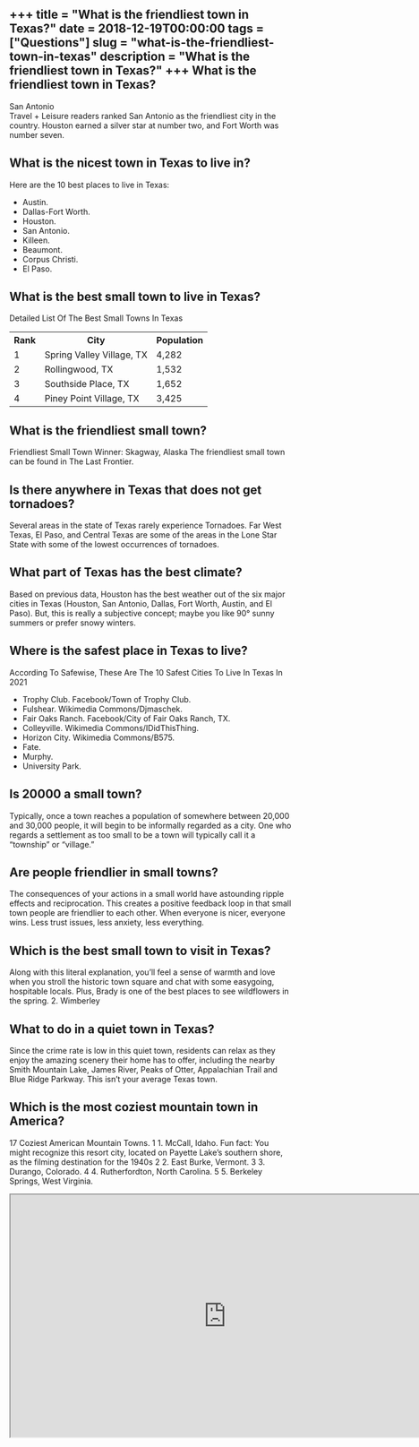 +++
title = "What is the friendliest town in Texas?"
date = 2018-12-19T00:00:00
tags = ["Questions"]
slug = "what-is-the-friendliest-town-in-texas"
description = "What is the friendliest town in Texas?"
+++
What is the friendliest town in Texas?
--------------------------------------

San Antonio  
Travel + Leisure readers ranked San Antonio as the friendliest city in the country. Houston earned a silver star at number two, and Fort Worth was number seven.

What is the nicest town in Texas to live in?
--------------------------------------------

Here are the 10 best places to live in Texas:

- Austin.
- Dallas-Fort Worth.
- Houston.
- San Antonio.
- Killeen.
- Beaumont.
- Corpus Christi.
- El Paso.

What is the best small town to live in Texas?
---------------------------------------------

Detailed List Of The Best Small Towns In Texas

<table><tr><th>Rank</th><th>City</th><th>Population</th></tr><tr><td>1</td><td>Spring Valley Village, TX</td><td>4,282</td></tr><tr><td>2</td><td>Rollingwood, TX</td><td>1,532</td></tr><tr><td>3</td><td>Southside Place, TX</td><td>1,652</td></tr><tr><td>4</td><td>Piney Point Village, TX</td><td>3,425</td></tr></table>

What is the friendliest small town?
-----------------------------------

Friendliest Small Town Winner: Skagway, Alaska The friendliest small town can be found in The Last Frontier.

Is there anywhere in Texas that does not get tornadoes?
-------------------------------------------------------

Several areas in the state of Texas rarely experience Tornadoes. Far West Texas, El Paso, and Central Texas are some of the areas in the Lone Star State with some of the lowest occurrences of tornadoes.

What part of Texas has the best climate?
----------------------------------------

Based on previous data, Houston has the best weather out of the six major cities in Texas (Houston, San Antonio, Dallas, Fort Worth, Austin, and El Paso). But, this is really a subjective concept; maybe you like 90° sunny summers or prefer snowy winters.

Where is the safest place in Texas to live?
-------------------------------------------

According To Safewise, These Are The 10 Safest Cities To Live In Texas In 2021

- Trophy Club. Facebook/Town of Trophy Club.
- Fulshear. Wikimedia Commons/Djmaschek.
- Fair Oaks Ranch. Facebook/City of Fair Oaks Ranch, TX.
- Colleyville. Wikimedia Commons/IDidThisThing.
- Horizon City. Wikimedia Commons/B575.
- Fate.
- Murphy.
- University Park.

Is 20000 a small town?
----------------------

Typically, once a town reaches a population of somewhere between 20,000 and 30,000 people, it will begin to be informally regarded as a city. One who regards a settlement as too small to be a town will typically call it a “township” or “village.”

Are people friendlier in small towns?
-------------------------------------

The consequences of your actions in a small world have astounding ripple effects and reciprocation. This creates a positive feedback loop in that small town people are friendlier to each other. When everyone is nicer, everyone wins. Less trust issues, less anxiety, less everything.

Which is the best small town to visit in Texas?
-----------------------------------------------

Along with this literal explanation, you’ll feel a sense of warmth and love when you stroll the historic town square and chat with some easygoing, hospitable locals. Plus, Brady is one of the best places to see wildflowers in the spring. 2. Wimberley

What to do in a quiet town in Texas?
------------------------------------

Since the crime rate is low in this quiet town, residents can relax as they enjoy the amazing scenery their home has to offer, including the nearby Smith Mountain Lake, James River, Peaks of Otter, Appalachian Trail and Blue Ridge Parkway. This isn’t your average Texas town.

Which is the most coziest mountain town in America?
---------------------------------------------------

17 Coziest American Mountain Towns. 1 1. McCall, Idaho. Fun fact: You might recognize this resort city, located on Payette Lake’s southern shore, as the filming destination for the 1940s 2 2. East Burke, Vermont. 3 3. Durango, Colorado. 4 4. Rutherfordton, North Carolina. 5 5. Berkeley Springs, West Virginia.

<iframe allow="accelerometer; autoplay; clipboard-write; encrypted-media; gyroscope; picture-in-picture" allowfullscreen="" class="__youtube_prefs__  epyt-is-override  no-lazyload" data-no-lazy="1" data-origheight="433" data-origwidth="770" data-skipgform_ajax_framebjll="" height="433" id="_ytid_71428" loading="lazy" src="https://www.youtube.com/embed/HGq2iAFrr2s?enablejsapi=1&autoplay=0&cc_load_policy=0&cc_lang_pref=&iv_load_policy=1&loop=0&modestbranding=0&rel=1&fs=1&playsinline=0&autohide=2&theme=dark&color=red&controls=1&" title="YouTube player" width="770"></iframe>